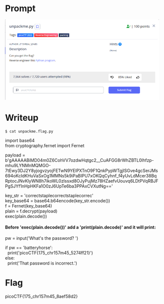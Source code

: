 <h1>
  Prompt
</h1>

![alt text](prompt.png)

<h1>
  Writeup
</h1>

```
$ cat unpackme.flag.py
```

import base64<br>
from cryptography.fernet import Fernet

payload = b'gAAAAABiMD04m0Z6CohVV7ozdwHqtgc2__CuAFGG8rWhZBTL0lhfzp-mhu9LYNMnMQMGO-7tEwy3DJ2Y8yjogvzyojFETwN9YEIPXTnO9F1QnkPypWTgjISGve4gcSerJMs694oKcIdKHuVaSxOg1MMNs5k9iPaBIPU7xOKQqCyhnf_f4yUvLdMcer38BqRptocJNvKlyWN8h7ikoWL0zlssxd8OJyPujMz78HZaefvUouvq6LDtPVqRBJFPgSJYf1nHpHKFa1O0zJ6UpTe6ba3PPAxCVXutNg=='

key_str = 'correctstaplecorrectstaplecorrec'<br>
key_base64 = base64.b64encode(key_str.encode())<br>
f = Fernet(key_base64)<br>
plain = f.decrypt(payload)<br>
exec(plain.decode())<br>

<h4>Before 'exec(plain.decode())' add a 'print(plain.decode)' and it will print:</h4>

pw = input('What\'s the password? ')

if pw == 'batteryhorse':<br>
&nbsp;&nbsp;print('picoCTF{175_chr157m45_5274ff21}')<br>
else:<br>
&nbsp;&nbsp;print('That password is incorrect.')

<h1>
  Flag
</h1>
picoCTF{175_chr157m45_8aef58d2}
